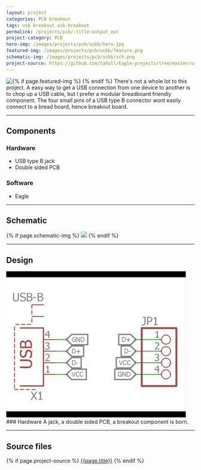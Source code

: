 ```yaml
---
layout: project
categories: PCB breakout
tags: usb breakout usb-breakout
permalink: /projects/pcb/:title:output_ext
project-category: PCB
hero-img: /images/projects/pcb/usbb/hero.jpg
featured-img: /images/projects/pcb/usbb/feature.png
schematic-img: /images/projects/pcb/usbb/sch.png
project-source: https://github.com/tahull/Eagle-projects/tree/master/usbbreakout
---
```


{% if page.featured-img %}
  <img src="{{ page.featured-img }}" class="img-fluid mr-3" style="float:left;"/>{% endif %}
There's not a whole lot to this project. A easy way to get a USB connection from one device to another is to chop up a USB cable, but I prefer a modular breadboard friendly component. The four small pins of a USB type B connector wont easily connect to a bread board, hence breakout board.

---
## Components
### Hardware
- USB type B jack
- Double sided PCB

### Software
- Eagle

---
## Schematic
{% if page.schematic-img %}
  <img src="{{ page.schematic-img }}" class="img-fluid"/>
{% endif %}

---
## Design
<img src="/images/projects/pcb/usbb/slide-show.gif" class="img-fluid"/>
### Hardware
A jack, a double sided PCB, a breakout component is born.

---
## Source files
{% if page.project-source %}
  <a href="{{ page.project-source }}">{{page.title}}</a>
{% endif %}
